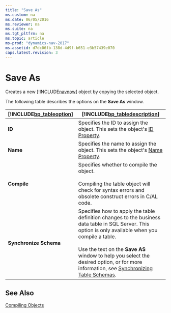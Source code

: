 ```yaml
---
title: "Save As"
ms.custom: na
ms.date: 06/05/2016
ms.reviewer: na
ms.suite: na
ms.tgt_pltfrm: na
ms.topic: article
ms-prod: "dynamics-nav-2017"
ms.assetid: d7dc06fb-138d-4d9f-b651-e3b57439e070
caps.latest.revision: 3
---
```

# Save As
Creates a new [!INCLUDE[navnow](../includes/navnow_md.md)] object by copying the selected object.  

 The following table describes the options on the **Save As** window.  

|[!INCLUDE[bp_tableoption](../includes/bp_tableoption_md.md)]|[!INCLUDE[bp_tabledescription](../includes/bp_tabledescription_md.md)]|  
|----------------------------------|---------------------------------------|  
|**ID**|Specifies the ID to assign the object. This sets the object's [ID Property](../ID-Property.md).|  
|**Name**|Specifies the name to assign the object. This sets the object's [Name Property](../Name-Property-duplicate.md).|  
|**Compile**|Specifies whether to compile the object.<br /><br /> Compiling the table object will check for syntax errors and obsolete construct errors in C/AL code.|  
|**Synchronize Schema**|Specifies how to apply the table definition changes to the business data table in SQL Server. This option is only available when you compile a table.<br /><br /> Use the text on the **Save AS** window to help you select the desired option, or for more information, see [Synchronizing Table Schemas](../Synchronizing-Table-Schemas.md).|  

## See Also  
 [Compiling Objects](../Compiling-Objects.md)
